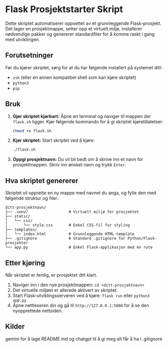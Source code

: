 # Flask Prosjektstarter Skript

Dette skriptet automatiserer oppsettet av et grunnleggende Flask-prosjekt. Det lager en prosjektmappe, setter opp et virtuelt miljø, installerer nødvendige pakker og genererer standardfiler for å komme raskt i gang med utviklingen.

## Forutsetninger

Før du kjører skriptet, sørg for at du har følgende installert på systemet ditt:

-   `zsh` (eller en annen kompatibel shell som kan kjøre skriptet)
-   `python3`
-   `pip`

## Bruk

1.  **Gjør skriptet kjørbart:**
    Åpne en terminal og naviger til mappen der `flask.sh` ligger. Kjør følgende kommando for å gi skriptet kjøretillatelser:
    ```bash
    chmod +x flask.sh
    ```

2.  **Kjør skriptet:**
    Start skriptet ved å kjøre:
    ```bash
    ./flask.sh
    ```

3.  **Oppgi prosjektnavn:**
    Du vil bli bedt om å skrive inn et navn for prosjektmappen. Skriv inn ønsket navn og trykk `Enter`.

## Hva skriptet genererer

Skriptet vil opprette en ny mappe med navnet du anga, og fylle den med følgende struktur og filer:

```
ditt-prosjektnavn/
├── .venv/                  # Virtuelt miljø for prosjektet
├── static/
│   └── css/
│       └── style.css       # Enkel CSS-fil for styling
├── templates/
│   └── index.html          # Grunnleggende HTML-template
├── .gitignore              # Standard .gitignore for Python/Flask-prosjekter
└── app.py                  # Enkel Flask-applikasjon med én rute
```

## Etter kjøring

Når skriptet er ferdig, er prosjektet ditt klart.

1.  Naviger inn i den nye prosjektmappen: `cd <ditt-prosjektnavn>`
2.  Det virtuelle miljøet er allerede aktivert av skriptet.
3.  Start Flask-utviklingsserveren ved å kjøre: `flask run` eller `python3 app.py`
4.  Åpne nettleseren din og gå til `http://127.0.0.1:5000` for å se den nyopprettede nettsiden.


## Kilder
gemini for å lage README.md og chatgpt til å gi meg alt får å ha i .gitignore